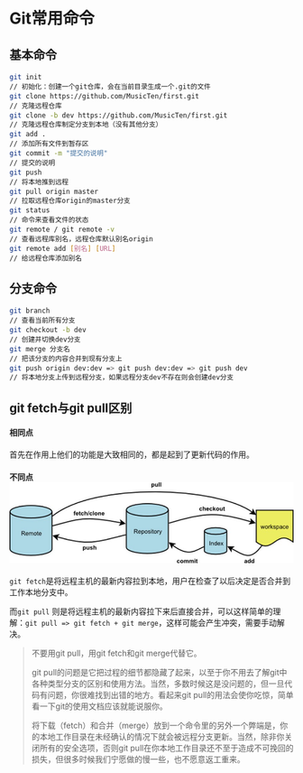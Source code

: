 # Git常用命令

## 基本命令

```bash
git init
// 初始化：创建一个git仓库，会在当前目录生成一个.git的文件
git clone https://github.com/MusicTen/first.git
// 克隆远程仓库
git clone -b dev https://github.com/MusicTen/first.git
// 克隆远程仓库制定分支到本地（没有其他分支）
git add .
// 添加所有文件到暂存区
git commit -m "提交的说明"
// 提交的说明
git push
// 将本地推到远程
git pull origin master
// 拉取远程仓库origin的master分支
git status
// 命令来查看文件的状态
git remote / git remote -v
// 查看远程库别名，远程仓库默认别名origin
git remote add [别名] [URL]
// 给远程仓库添加别名
```

## 分支命令

```bash
git branch
// 查看当前所有分支
git checkout -b dev
// 创建并切换dev分支
git merge 分支名
// 把该分支的内容合并到现有分支上
git push origin dev:dev => git push dev:dev => git push dev
// 将本地分支上传到远程分支，如果远程分支dev不存在则会创建dev分支
```

## git fetch与git pull区别

#### 相同点

首先在作用上他们的功能是大致相同的，都是起到了更新代码的作用。

#### 不同点![](../../assets/imgs/img-028.jpg)

`git fetch`是将远程主机的最新内容拉到本地，用户在检查了以后决定是否合并到工作本地分支中。

而`git pull` 则是将远程主机的最新内容拉下来后直接合并，可以这样简单的理解：`git pull => git fetch + git merge`，这样可能会产生冲突，需要手动解决。

> 不要用git pull，用git fetch和git merge代替它。
>
> git pull的问题是它把过程的细节都隐藏了起来，以至于你不用去了解git中各种类型分支的区别和使用方法。当然，多数时候这是没问题的，但一旦代码有问题，你很难找到出错的地方。看起来git pull的用法会使你吃惊，简单看一下git的使用文档应该就能说服你。
>
> 将下载（fetch）和合并（merge）放到一个命令里的另外一个弊端是，你的本地工作目录在未经确认的情况下就会被远程分支更新。当然，除非你关闭所有的安全选项，否则git pull在你本地工作目录还不至于造成不可挽回的损失，但很多时候我们宁愿做的慢一些，也不愿意返工重来。